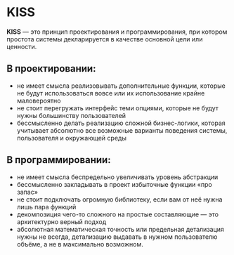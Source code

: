 # KISS

**KISS** — это принцип проектирования и программирования, при котором простота системы декларируется в качестве основной цели или ценности.

## В проектировании:

* не имеет смысла реализовывать дополнительные функции, которые не будут использоваться вовсе или их использование крайне маловероятно
* не стоит перегружать интерфейс теми опциями, которые не будут нужны большинству пользователей
* бессмысленно делать реализацию сложной бизнес-логики, которая учитывает абсолютно все возможные варианты поведения системы, пользователя и окружающей среды

## В программировании:

* не имеет смысла беспредельно увеличивать уровень абстракции
* бессмысленно закладывать в проект избыточные функции «про запас»
* не стоит подключать огромную библиотеку, если вам от неё нужна лишь пара функций
* декомпозиция чего-то сложного на простые составляющие — это архитектурно верный подход
* абсолютная математическая точность или предельная детализация нужны не всегда,
  детализацию выдавать в нужном пользователю объёме, а не в максимально возможном.

